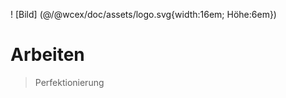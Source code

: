<!--DESC: {"icon":"explore"} -->
! [Bild] (@/@wcex/doc/assets/logo.svg{width:16em; Höhe:6em})
# Arbeiten
> Perfektionierung


